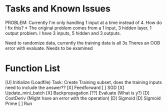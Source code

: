 # Tasks and Known Issues
PROBLEM:
    Currently I'm only handling 1 input at a time instead of 4. How do I fix this?
        * The original problem comes from a 1 input, 3 hidden layer, 1 output problem. I have 3 inputs, 5 hidden and 3 outputs.

Need to randomize data, currently the training data is all 3s
Theres an OOB error with evaluate. Needs to be examined

# Function List

[U]   Initialize (Loadfile) Task: Create Training subset, does the training inputs need to include the answer??
[X]   Feedforward
[ ]   SGD
[X]   Update_mini_batch
[X]   Backpropagation
[??]   Evaluate (What is y?)
[D]   CostDeriv {Might have an error with the operation)
[D]   Sigmoid
[D]   Sigmoid Prime
[ ]   Run